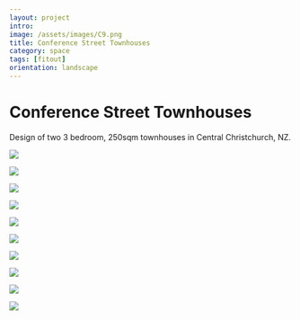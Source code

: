 ```yaml
---
layout: project
intro: 
image: /assets/images/C9.png
title: Conference Street Townhouses
category: space
tags: [fitout]
orientation: landscape
---
```


# Conference Street Townhouses

Design of two 3 bedroom, 250sqm townhouses in Central Christchurch, NZ.


![](/assets/images/C1.JPG)

![](/assets/images/C2.JPG)

![](/assets/images/C3.JPG)

![](/assets/images/C4.JPG)

![](/assets/images/C5.jpg)

![](/assets/images/C6.jpg)

![](/assets/images/C7.jpg)

![](/assets/images/C8.jpg)

![](/assets/images/C9.png)

![](/assets/images/C10.png)
